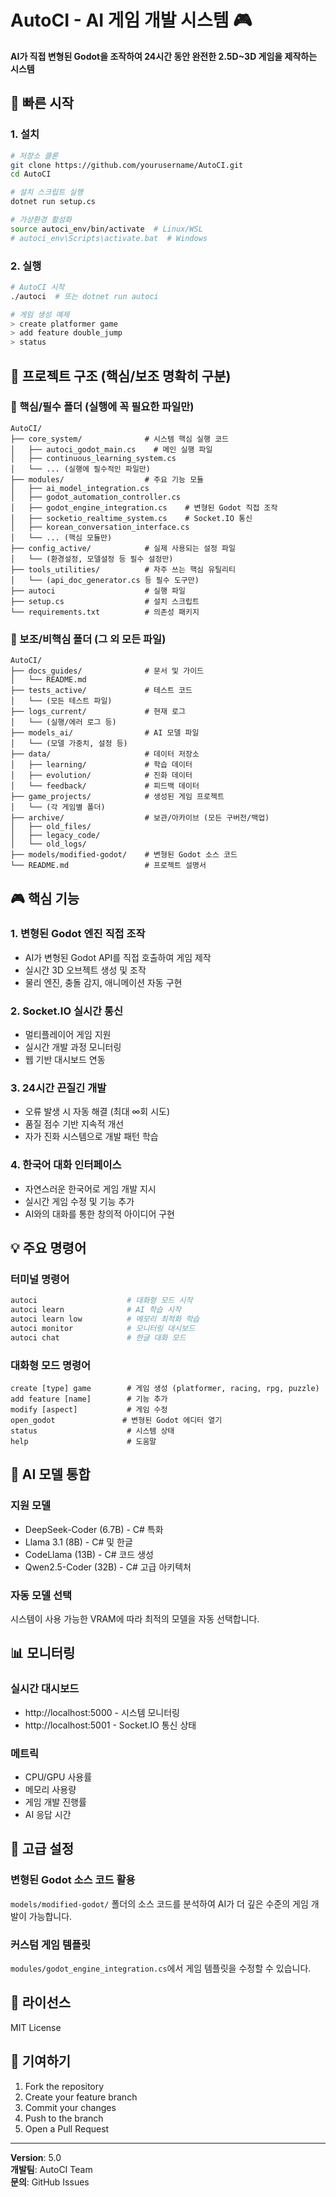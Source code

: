 # AutoCI - AI 게임 개발 시스템 🎮

**AI가 직접 변형된 Godot을 조작하여 24시간 동안 완전한 2.5D~3D 게임을 제작하는 시스템**

## 🚀 빠른 시작

### 1. 설치
```bash
# 저장소 클론
git clone https://github.com/yourusername/AutoCI.git
cd AutoCI

# 설치 스크립트 실행
dotnet run setup.cs

# 가상환경 활성화
source autoci_env/bin/activate  # Linux/WSL
# autoci_env\Scripts\activate.bat  # Windows
```

### 2. 실행
```bash
# AutoCI 시작
./autoci  # 또는 dotnet run autoci

# 게임 생성 예제
> create platformer game
> add feature double_jump
> status
```

## 📁 프로젝트 구조 (핵심/보조 명확히 구분)

### 🔴 핵심/필수 폴더 (실행에 꼭 필요한 파일만)
```
AutoCI/
├── core_system/              # 시스템 핵심 실행 코드
│   ├── autoci_godot_main.cs    # 메인 실행 파일
│   ├── continuous_learning_system.cs
│   └── ... (실행에 필수적인 파일만)
├── modules/                  # 주요 기능 모듈
│   ├── ai_model_integration.cs
│   ├── godot_automation_controller.cs
│   ├── godot_engine_integration.cs    # 변형된 Godot 직접 조작
│   ├── socketio_realtime_system.cs    # Socket.IO 통신
│   ├── korean_conversation_interface.cs
│   └── ... (핵심 모듈만)
├── config_active/            # 실제 사용되는 설정 파일
│   └── (환경설정, 모델설정 등 필수 설정만)
├── tools_utilities/          # 자주 쓰는 핵심 유틸리티
│   └── (api_doc_generator.cs 등 필수 도구만)
├── autoci                    # 실행 파일
├── setup.cs                  # 설치 스크립트
└── requirements.txt          # 의존성 패키지
```

### 🔵 보조/비핵심 폴더 (그 외 모든 파일)
```
AutoCI/
├── docs_guides/              # 문서 및 가이드
│   └── README.md
├── tests_active/             # 테스트 코드
│   └── (모든 테스트 파일)
├── logs_current/             # 현재 로그
│   └── (실행/에러 로그 등)
├── models_ai/                # AI 모델 파일
│   └── (모델 가중치, 설정 등)
├── data/                     # 데이터 저장소
│   ├── learning/             # 학습 데이터
│   ├── evolution/            # 진화 데이터
│   └── feedback/             # 피드백 데이터
├── game_projects/            # 생성된 게임 프로젝트
│   └── (각 게임별 폴더)
├── archive/                  # 보관/아카이브 (모든 구버전/백업)
│   ├── old_files/
│   ├── legacy_code/
│   └── old_logs/
├── models/modified-godot/    # 변형된 Godot 소스 코드
└── README.md                 # 프로젝트 설명서
```

## 🎮 핵심 기능

### 1. 변형된 Godot 엔진 직접 조작
- AI가 변형된 Godot API를 직접 호출하여 게임 제작
- 실시간 3D 오브젝트 생성 및 조작
- 물리 엔진, 충돌 감지, 애니메이션 자동 구현

### 2. Socket.IO 실시간 통신
- 멀티플레이어 게임 지원
- 실시간 개발 과정 모니터링
- 웹 기반 대시보드 연동

### 3. 24시간 끈질긴 개발
- 오류 발생 시 자동 해결 (최대 ∞회 시도)
- 품질 점수 기반 지속적 개선
- 자가 진화 시스템으로 개발 패턴 학습

### 4. 한국어 대화 인터페이스
- 자연스러운 한국어로 게임 개발 지시
- 실시간 게임 수정 및 기능 추가
- AI와의 대화를 통한 창의적 아이디어 구현

## 💡 주요 명령어

### 터미널 명령어
```bash
autoci                    # 대화형 모드 시작
autoci learn              # AI 학습 시작
autoci learn low          # 메모리 최적화 학습
autoci monitor            # 모니터링 대시보드
autoci chat               # 한글 대화 모드
```

### 대화형 모드 명령어
```
create [type] game        # 게임 생성 (platformer, racing, rpg, puzzle)
add feature [name]        # 기능 추가
modify [aspect]           # 게임 수정
open_godot               # 변형된 Godot 에디터 열기
status                    # 시스템 상태
help                      # 도움말
```

## 🧠 AI 모델 통합

### 지원 모델
- DeepSeek-Coder (6.7B) - C# 특화
- Llama 3.1 (8B) - C# 및 한글
- CodeLlama (13B) - C# 코드 생성
- Qwen2.5-Coder (32B) - C# 고급 아키텍처

### 자동 모델 선택
시스템이 사용 가능한 VRAM에 따라 최적의 모델을 자동 선택합니다.

## 📊 모니터링

### 실시간 대시보드
- http://localhost:5000 - 시스템 모니터링
- http://localhost:5001 - Socket.IO 통신 상태

### 메트릭
- CPU/GPU 사용률
- 메모리 사용량
- 게임 개발 진행률
- AI 응답 시간

## 🔧 고급 설정

### 변형된 Godot 소스 코드 활용
`models/modified-godot/` 폴더의 소스 코드를 분석하여 AI가 더 깊은 수준의 게임 개발이 가능합니다.

### 커스텀 게임 템플릿
`modules/godot_engine_integration.cs`에서 게임 템플릿을 수정할 수 있습니다.

## 📝 라이선스

MIT License

## 🤝 기여하기

1. Fork the repository
2. Create your feature branch
3. Commit your changes
4. Push to the branch
5. Open a Pull Request

---

**Version**: 5.0  
**개발팀**: AutoCI Team  
**문의**: GitHub Issues